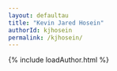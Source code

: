 ```yaml
---
layout: defaultau
title: "Kevin Jared Hosein"
authorId: kjhosein
permalink: /kjhosein/
---
```

{% include loadAuthor.html %}
<script>
    $(document).ready(function(){
        showAuthorBio('{{ page.authorId }}');
   });
</script>